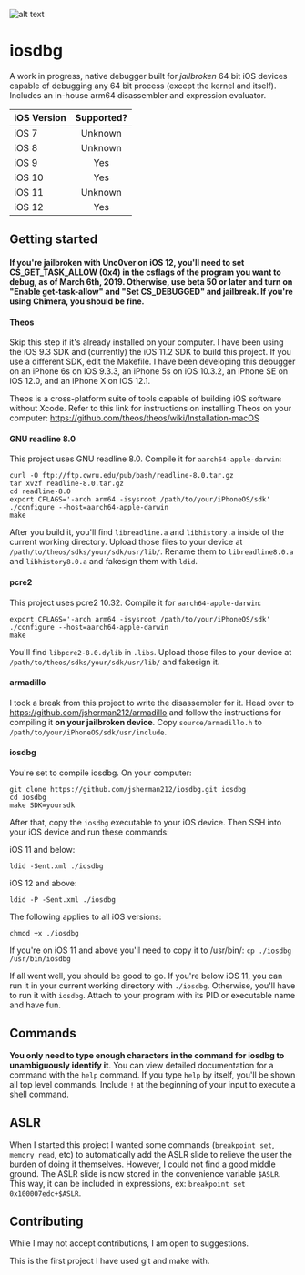 ![alt text](https://raw.githubusercontent.com/jsherman212/iosdbg/master/iosdbg8.png)

# iosdbg

A work in progress, native debugger built for *jailbroken* 64 bit iOS devices capable of debugging any 64 bit process (except the kernel and itself). Includes an in-house arm64 disassembler and expression evaluator.

| iOS Version |	Supported? |
| ----------- |:---------: |
| iOS 7			| Unknown  |
| iOS 8			| Unknown  |
| iOS 9			| Yes	   |
| iOS 10		| Yes	   |
| iOS 11		| Unknown  |
| iOS 12		| Yes	   |

## Getting started

#### If you're jailbroken with Unc0ver on iOS 12, you'll need to set CS_GET_TASK_ALLOW (0x4) in the csflags of the program you want to debug, as of March 6th, 2019. Otherwise, use beta 50 or later and turn on "Enable get-task-allow" and "Set CS_DEBUGGED" and jailbreak. If you're using Chimera, you should be fine.

#### Theos
Skip this step if it's already installed on your computer. I have been using the iOS 9.3 SDK and (currently) the iOS 11.2 SDK to build this project. If you use a different SDK, edit the Makefile. I have been developing this debugger on an iPhone 6s on iOS 9.3.3, an iPhone 5s on iOS 10.3.2, an iPhone SE on iOS 12.0, and an iPhone X on iOS 12.1.

Theos is a cross-platform suite of tools capable of building iOS software without Xcode. Refer to this link for instructions on installing Theos on your computer: https://github.com/theos/theos/wiki/Installation-macOS

#### GNU readline 8.0
This project uses GNU readline 8.0. Compile it for `aarch64-apple-darwin`:

```
curl -O ftp://ftp.cwru.edu/pub/bash/readline-8.0.tar.gz
tar xvzf readline-8.0.tar.gz
cd readline-8.0
export CFLAGS='-arch arm64 -isysroot /path/to/your/iPhoneOS/sdk'
./configure --host=aarch64-apple-darwin
make
```

After you build it, you'll find `libreadline.a` and `libhistory.a` inside of the current working directory. Upload those files to your device at `/path/to/theos/sdks/your/sdk/usr/lib/`. Rename them to `libreadline8.0.a` and `libhistory8.0.a` and fakesign them with `ldid`.

#### pcre2
This project uses pcre2 10.32. Compile it for `aarch64-apple-darwin`:

```
export CFLAGS='-arch arm64 -isysroot /path/to/your/iPhoneOS/sdk'
./configure --host=aarch64-apple-darwin
make
```

You'll find `libpcre2-8.0.dylib` in `.libs`. Upload those files to your device at `/path/to/theos/sdks/your/sdk/usr/lib/` and fakesign it.

#### armadillo
I took a break from this project to write the disassembler for it. Head over to https://github.com/jsherman212/armadillo and follow the instructions for compiling it **on your jailbroken device**. Copy `source/armadillo.h` to `/path/to/your/iPhoneOS/sdk/usr/include`.

#### iosdbg
You're set to compile iosdbg. On your computer:

```
git clone https://github.com/jsherman212/iosdbg.git iosdbg
cd iosdbg
make SDK=yoursdk
```

After that, copy the `iosdbg` executable to your iOS device. Then SSH into your iOS device and run these commands:

iOS 11 and below:
```
ldid -Sent.xml ./iosdbg
```

iOS 12 and above:
```
ldid -P -Sent.xml ./iosdbg
```

The following applies to all iOS versions:
```
chmod +x ./iosdbg
```

If you're on iOS 11 and above you'll need to copy it to /usr/bin/:
`cp ./iosdbg /usr/bin/iosdbg`

If all went well, you should be good to go. If you're below iOS 11, you can run it in your current working directory with `./iosdbg`. Otherwise, you'll have to run it with `iosdbg`. Attach to your program with its PID or executable name and have fun.

## Commands
**You only need to type enough characters in the command for iosdbg to unambiguously identify it**. You can view detailed documentation for a command with the `help` command. If you type `help` by itself, you'll be shown all top level commands. Include `!` at the beginning of your input to execute a shell command.


## ASLR
When I started this project I wanted some commands (`breakpoint set`, `memory read`, etc) to automatically add the ASLR slide to relieve the user the burden of doing it themselves. However, I could not find a good middle ground. The ASLR slide is now stored in the convenience variable `$ASLR`. This way, it can be included in expressions, ex: `breakpoint set 0x100007edc+$ASLR`.


## Contributing
While I may not accept contributions, I am open to suggestions.

This is the first project I have used git and make with.
